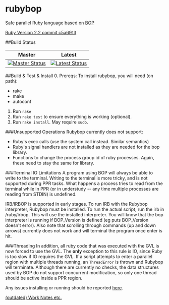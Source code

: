 # rubybop
Safe parallel Ruby language based on [BOP](http://roclocality.org/2015/05/17/rubybop-introduction/)

[Ruby Version 2.2 commit c5a6913](https://github.com/ruby/ruby/tree/c5a691323201ace5f5299b6914c8e1709918c521)

##Build Status

Master  | Latest
------------- | -------------
[![Master Status](https://travis-ci.org/bop-langs/rubybop.svg?branch=master)](https://travis-ci.org/bop-langs/rubybop)  | [![Latest Status](https://travis-ci.org/bop-langs/rubybop.svg)](https://travis-ci.org/bop-langs/rubybop)


##Build & Test & Install
0. Prereqs: To install rubybop, you will need (on path):
  * rake
  * make
  * autoconf
1. Run `rake`
2. Run `rake test` to ensure everything is working (optional).
3. Run `rake install`. May require `sudo`.

###Unsupported Operations
Rubybop currently does not support:
- Ruby's exec calls (use the system call instead. Similar semantics)
- Ruby's signal handlers are not installed as they are needed for the bop library.
- Functions to change the process group id of ruby processes. Again, these need to stay the same for library.

###Terminal IO Limitations
A program using BOP will always be able to write to the terminal. Writing to the terminal is more tricky, and is not supported during PPR tasks. What happens a process tries to read from the terminal while in PPR (or in understudy -- any time multiple processes are reading from STDIN) is undefined.

IRB/IRBOP is supported in early stages. To run IRB with the Rubybop interpreter, Rubybop must be installed. To run the actual script, run the irb in <repo>/ruby/irbop. This will use the installed interpreter. You will know that the bop interpreter is running if BOP_Version is defined (eg puts BOP_Version doesn't error). Also note that scrolling through commands (up and down arrows) currently does not work and will terminal the program once enter is hit.


###Threading
In addition, all ruby code that was executed with the GVL is now forced to use the GVL. The __only__ exception to this rule is IO, since Ruby is too slow if IO requires the GVL. If a script attempts to enter a parallel region with multiple threads running, an `ThreadError` is thrown and Rubybop will terminate. Although there are currently no checks, the data structures used by BOP do not support concurrent modification, so only one thread should be active inside a PPR region.



Any issues installing or running should be reported [here](https://github.com/dcompiler/rubybop/issues).

[(outdated) Work Notes etc.](https://docs.google.com/document/d/1qkXeVAgK56vHWjxyXntOxC4MxRF4oelftWkvHx1V8eM/edit?usp=sharing)
